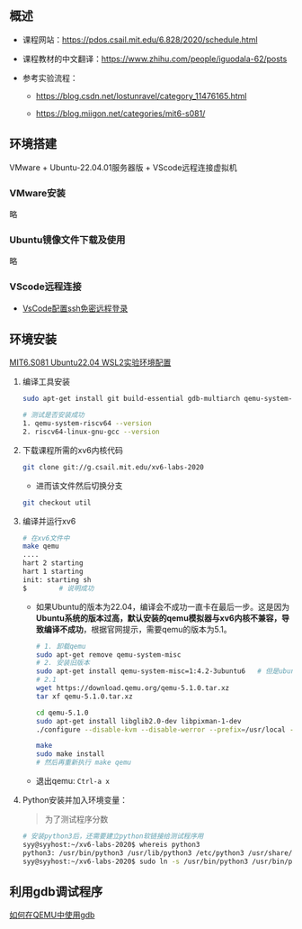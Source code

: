 ## 概述
- 课程网站：https://pdos.csail.mit.edu/6.828/2020/schedule.html

- 课程教材的中文翻译：https://www.zhihu.com/people/iguodala-62/posts

- 参考实验流程：

   - https://blog.csdn.net/lostunravel/category_11476165.html

   - https://blog.miigon.net/categories/mit6-s081/ 
## 环境搭建
VMware + Ubuntu-22.04.01服务器版 + VScode远程连接虚拟机

### VMware安装

略

### Ubuntu镜像文件下载及使用

略

### VScode远程连接

- [VsCode配置ssh免密远程登录](https://blog.csdn.net/qq_44571245/article/details/123031276)

## 环境安装

[MIT6.S081 Ubuntu22.04 WSL2实验环境配置](https://zhuanlan.zhihu.com/p/537461426)

1. 编译工具安装

   ```sh
   sudo apt-get install git build-essential gdb-multiarch qemu-system-misc gcc-riscv64-linux-gnu binutils-riscv64-linux-gnu 
   
   # 测试是否安装成功
   1. qemu-system-riscv64 --version
   2. riscv64-linux-gnu-gcc --version
   ```

2. 下载课程所需的xv6内核代码

   ```sh
   git clone git://g.csail.mit.edu/xv6-labs-2020
   ```

   -  进而该文件然后切换分支

     ```sh
     git checkout util
     ```

3. 编译并运行xv6

   ```sh
   # 在xv6文件中
   make qemu
   ....
   hart 2 starting
   hart 1 starting
   init: starting sh
   $ 		# 说明成功
   ```

   - 如果Ubuntu的版本为22.04，编译会不成功一直卡在最后一步。这是因为**Ubuntu系统的版本过高，默认安装的qemu模拟器与xv6内核不兼容，导致编译不成功**，根据官网提示，需要qemu的版本为5.1。

     ```sh
     # 1. 卸载qemu
     sudo apt-get remove qemu-system-misc
     # 2. 安装旧版本
     sudo apt-get install qemu-system-misc=1:4.2-3ubuntu6	# 但是ubuntu22.04已经找不到该版本,需要手动安装
     # 2.1
     wget https://download.qemu.org/qemu-5.1.0.tar.xz
     tar xf qemu-5.1.0.tar.xz
     
     cd qemu-5.1.0
     sudo apt-get install libglib2.0-dev libpixman-1-dev
     ./configure --disable-kvm --disable-werror --prefix=/usr/local --target-list="riscv64-softmmu"
     
     make 
     sudo make install
     # 然后再重新执行 make qemu
     ```
     
   - 退出qemu: `Ctrl-a x`

4. Python安装并加入环境变量：

   > 为了测试程序分数

   ```sh
   # 安装python3后，还需要建立python软链接给测试程序用
   syy@syyhost:~/xv6-labs-2020$ whereis python3
   python3: /usr/bin/python3 /usr/lib/python3 /etc/python3 /usr/share/python3 /usr/share/man/man1/python3.1.gz
   syy@syyhost:~/xv6-labs-2020$ sudo ln -s /usr/bin/python3 /usr/bin/python
   ```

## 利用gdb调试程序

[如何在QEMU中使用gdb](https://gwzlchn.github.io/202106/6-s081-lab0/)

